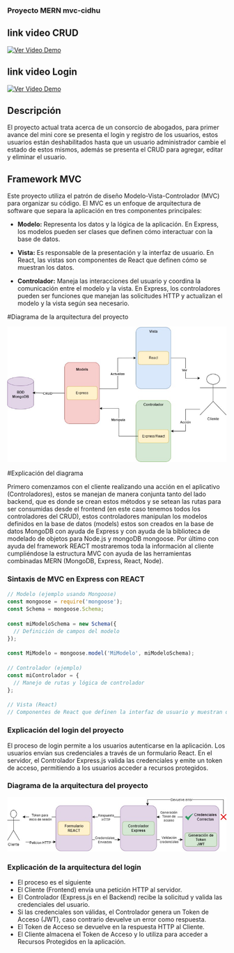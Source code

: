### Proyecto MERN mvc-cidhu 

## link video CRUD
[![Ver Video Demo](https://img.youtube.com/vi/TU_ID_DE_YOUTUBE/0.jpg)](https://www.youtube.com/watch?v=TU_ID_DE_YOUTUBE)

## link video Login
[![Ver Video Demo](https://img.youtube.com/vi/TU_ID_DE_YOUTUBE/0.jpg)](https://www.youtube.com/watch?v=TU_ID_DE_YOUTUBE)


## Descripción
El proyecto actual trata acerca de un consorcio de abogados, para primer avance del mini core se presenta el login y registro de los usuarios, estos usuarios están deshabilitados hasta que un usuario administrador cambie el estado de estos mismos, además se presenta el CRUD para agregar, editar y eliminar el usuario.

## Framework MVC
Este proyecto utiliza el patrón de diseño Modelo-Vista-Controlador (MVC) para organizar su código. El MVC es un enfoque de arquitectura de software que separa la aplicación en tres componentes principales:

- **Modelo:** Representa los datos y la lógica de la aplicación. En Express, los modelos pueden ser clases que definen cómo interactuar con la base de datos.

- **Vista:** Es responsable de la presentación y la interfaz de usuario. En React, las vistas son componentes de React que definen cómo se muestran los datos.

- **Controlador:** Maneja las interacciones del usuario y coordina la comunicación entre el modelo y la vista. En Express, los controladores pueden ser funciones que manejan las solicitudes HTTP y actualizan el modelo y la vista según sea necesario.

#Diagrama de la arquitectura del proyecto

![Texto Alternativo](mern-web-CIDHU/server/uploads/DiagramaMVC.jpeg)

#Explicación del diagrama

Primero comenzamos con el cliente realizando una acción en el aplicativo (Controladores), estos se manejan de manera conjunta tanto del lado backend, que es donde se crean estos métodos y se setean las rutas para ser consumidas desde el frontend (en este caso tenemos todos los controladores del CRUD), estos controladores manipulan los modelos definidos en la base de datos (models) estos son creados en la base de datos MongoDB con ayuda de Express y con ayuda de la biblioteca de modelado de objetos para Node.js y mongoDB mongoose. Por último con ayuda del framework REACT mostraremos toda la información al cliente cumpliéndose la estructura MVC con ayuda de las herramientas combinadas MERN (MongoDB, Express, React, Node).


### Sintaxis de MVC en Express con REACT
```javascript
// Modelo (ejemplo usando Mongoose)
const mongoose = require('mongoose');
const Schema = mongoose.Schema;

const miModeloSchema = new Schema({
  // Definición de campos del modelo
});

const MiModelo = mongoose.model('MiModelo', miModeloSchema);

// Controlador (ejemplo)
const miControlador = {
  // Manejo de rutas y lógica de controlador
};

// Vista (React)
// Componentes de React que definen la interfaz de usuario y muestran datos
```

### Explicación del login del proyecto

El proceso de login permite a los usuarios autenticarse en la aplicación. Los usuarios envían sus credenciales a través de un formulario React. En el servidor, el Controlador Express.js valida las credenciales y emite un token de acceso, permitiendo a los usuarios acceder a recursos protegidos.

### Diagrama de la arquitectura del proyecto

![Texto Alternativo](mern-web-CIDHU/server/uploads/loginArquitectura.jpeg)

### Explicación de la arquitectura del login

-  El proceso es el siguiente
-  El Cliente (Frontend) envía una petición HTTP al servidor.
-  El Controlador (Express.js en el Backend) recibe la solicitud y valida las credenciales del usuario.
-  Si las credenciales son válidas, el Controlador genera un Token de Acceso (JWT), caso contrario devuelve un error como respuesta.
-  El Token de Acceso se devuelve en la respuesta HTTP al Cliente.
-  El Cliente almacena el Token de Acceso y lo utiliza para acceder a Recursos Protegidos en la aplicación.
